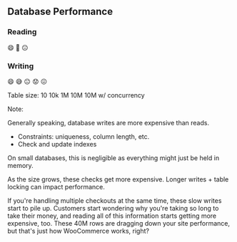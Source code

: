 ## Database Performance

<div class="row fragment" data-fragment-index="0">
    <div class="col fragment-replacement">
        <h3>Reading</h3>
        <span class="fragment fade-out" data-fragment-index="2"><span class="fragment fade-in fade-in-out giant-emoji" data-fragment-index="0">😄</span></span>
        <span class="fragment fade-out" data-fragment-index="4"><span class="fragment fade-in giant-emoji" data-fragment-index="2">🙂</span></span>
        <span class="fragment fade-in giant-emoji" data-fragment-index="4">😐</span>
    </div>
    <div class="col fragment-replacement">
        <h3>Writing</h3>
        <span class="fragment fade-out giant-emoji" data-fragment-index="1">😄</span>
        <span class="fragment fade-out" data-fragment-index="2"><span class="fragment fade-in giant-emoji" data-fragment-index="1">😅</span></span>
        <span class="fragment fade-out" data-fragment-index="3"><span class="fragment fade-in giant-emoji" data-fragment-index="2">😐</span></span>
        <span class="fragment fade-out" data-fragment-index="4"><span class="fragment fade-in giant-emoji" data-fragment-index="3">😟</span></span>
        <span class="fragment fade-in giant-emoji" data-fragment-index="4">😖</span>
    </div>
</div>

<p class="fragment fragment-replacement" data-fragment-index="0">
    Table size:
    <span class="fragment fade-out" data-fragment-index="1">10</span>
    <span class="fragment fade-out" data-fragment-index="2"><span class="fragment fade-in" data-fragment-index="1">10k</span></span>
    <span class="fragment fade-out" data-fragment-index="3"><span class="fragment fade-in" data-fragment-index="2">1M</span></span>
    <span class="fragment fade-out" data-fragment-index="4"><span class="fragment fade-in" data-fragment-index="3">10M</span></span>
    <span class="fragment fade-in" data-fragment-index="4">10M w/ concurrency</span>
</p>

Note:

Generally speaking, database writes are more expensive than reads.
- Constraints: uniqueness, column length, etc.
- Check and update indexes

On small databases, this is negligible as everything might just be held in memory.

As the size grows, these checks get more expensive. Longer writes + table locking can impact performance.

If you're handling multiple checkouts at the same time, these slow writes start to pile up. Customers start wondering why you're taking so long to take their money, and reading all of this information starts getting more expensive, too. These 40M rows are dragging down your site performance, but that's just how WooCommerce works, right?
